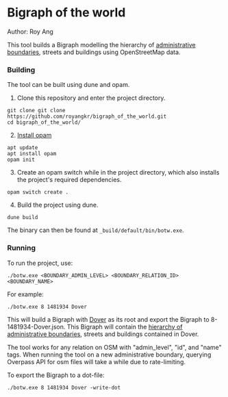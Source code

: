 # Bigraph of the world
Author: Roy Ang

This tool builds a Bigraph modelling the hierarchy of [administrative boundaries](https://wiki.openstreetmap.org/wiki/Tag:boundary%3Dadministrative), streets and buildings using OpenStreetMap data.

### Building

The tool can be built using dune and opam.

1. Clone this repository and enter the project directory.
```
git clone git clone https://github.com/royangkr/bigraph_of_the_world.git
cd bigraph_of_the_world/
```

2. [Install opam](https://opam.ocaml.org/doc/Install.html)
```
apt update
apt install opam
opam init
```

3. Create an opam switch while in the project directory, which also installs the project's required dependencies.
```
opam switch create .
```

4. Build the project using dune.
```
dune build
```

The binary can then be found at `_build/default/bin/botw.exe`.

### Running

To run the project, use:
```
./botw.exe <BOUNDARY_ADMIN_LEVEL> <BOUNDARY_RELATION_ID> <BOUNDARY_NAME>
```

For example:
```
./botw.exe 8 1481934 Dover
```

This will build a Bigraph with [Dover](https://www.openstreetmap.org/relation/1481934) as its root and export the Bigraph to 8-1481934-Dover.json. This Bigraph will contain the [hierarchy of administrative boundaries](https://osm-boundaries.com/l/6fe0b904dcdf9b142bfe7a404e69fff3290b566f), streets and buildings contained in Dover. 

The tool works for any relation on OSM with "admin_level", "id", and "name" tags. When running the tool on a new administrative boundary, querying Overpass API for osm files will take a while due to rate-limiting.

To export the Bigraph to a dot-file:
```
./botw.exe 8 1481934 Dover -write-dot
```
